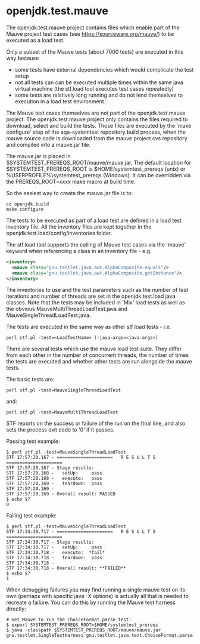 # openjdk.test.mauve

The openjdk.test.mauve project contains files which enable part of the Mauve project test cases (see https://sourceware.org/mauve/) to be executed as a load test.

Only a subset of the Mauve tests (about 7000 tests) are executed in this way because
- some tests have external dependencies which would complicate the test setup
- not all tests can can be executed multiple times within the same java virtual machine (the stf.load tool executes test cases repeatedly)
- some tests are relatively long running and do not lend themselves to execution in a load test environment.

The Mauve test cases themselves are not part of the openjdk.test.mauve project.
The openjdk.test.mauve project only contains the files required to download, select and build the tests.
Those files are executed by the 'make configure' step of the aqa-systemtest repository build process, when the mauve source
code is downloaded from the mauve project cvs repository and compiled into a mauve.jar file.

The mauve.jar is placed in $SYSTEMTEST_PREREQS_ROOT/mauve/mauve.jar. The default location for $SYSTEMTEST_PREREQS_ROOT is $HOME/systemtest_prereqs (unix)
 or %USERPROFILE%\systemtest_prereqs (Windows).  It can be overridden via the PREREQS_ROOT=xxxx make macro at build time.

So the easiest way to create the mauve.jar file is to:
```
cd openjdk.build
make configure
```

The tests to be executed as part of a load test are defined in a load test inventory file.
All the inventory files are kept together in the openjdk.test.load/config/inventories folder.

The stf.load tool supports the calling of Mauve test cases via the 'mauve' keyword when referencing a class in an inventory file - e.g.

```xml
<inventory>
  <mauve class="gnu.testlet.java.awt.AlphaComposite.equals"/>
  <mauve class="gnu.testlet.java.awt.AlphaComposite.getInstance"/>
</inventory>
```

The inventories to use and the test parameters such as the number of test iterations and number of threads are set in the openjdk.test.load java classes.
Note that the tests may be included in 'Mix' load tests as well as the obvious MauveMultiThreadLoadTest.java and MauveSingleThreadLoadTest.java.

The tests are executed in the same way as other stf load tests - i.e.
```
perl stf.pl -test=<LoadTestName> (-java-args=<java-args>)
```
There are several tests which use the mauve load test suite. They differ from each other in the number of concurrent threads, the number of times the tests are executed and whether other tests are run alongside the mauve tests.

The basic tests are:
```
perl stf.pl -test=MauveSingleThreadLoadTest
```
and:
```
perl stf.pl -test=MauveMultiThreadLoadTest
```

STF reports on the success or failure of the run on the final line, and also sets the process exit code to '0' if it passes.

Passing test example:
```
$ perl stf.pl -test=MauveSingleThreadLoadTest
STF 17:57:20.167 - =====================   R E S U L T S   =====================
STF 17:57:20.167 - Stage results:
STF 17:57:20.168 -   setUp:     pass
STF 17:57:20.168 -   execute:   pass
STF 17:57:20.169 -   teardown:  pass
STF 17:57:20.169 -
STF 17:57:20.169 - Overall result: PASSED
$ echo $?
0
```

Failing test example:
```
$ perl stf.pl -test=MauveSingleThreadLoadTest
STF 17:34:30.717 - =====================   R E S U L T S   =====================
STF 17:34:30.717 - Stage results:
STF 17:34:30.717 -   setUp:     pass
STF 17:34:30.718 -   execute:  *fail*
STF 17:34:30.718 -   teardown:  pass
STF 17:34:30.718 -
STF 17:34:30.718 - Overall result: **FAILED**
$ echo $?
1
```

When debugging failures you may find running a single mauve test on its own (perhaps with specific java -X options)
is actually all that is needed to recreate a failure.  You can do this by running the Mauve test harness directly:

```
# Get Mauve to run the ChoiceFormat.parse test:
$ export SYSTEMTEST_PREREQS_ROOT=$HOME/systemtest_prereqs
$ java -classpath $SYSTEMTEST_PREREQS_ROOT/mauve/mauve.jar gnu.testlet.SingleTestHarness gnu.testlet.java.text.ChoiceFormat.parse
```

